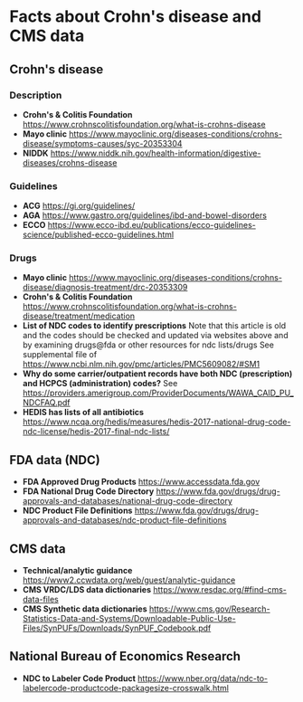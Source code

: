 # Facts about Crohn's disease and CMS data

## Crohn's disease

### Description
- **Crohn's & Colitis Foundation** https://www.crohnscolitisfoundation.org/what-is-crohns-disease   
- **Mayo clinic** https://www.mayoclinic.org/diseases-conditions/crohns-disease/symptoms-causes/syc-20353304 
- **NIDDK** https://www.niddk.nih.gov/health-information/digestive-diseases/crohns-disease

### Guidelines
- **ACG** https://gi.org/guidelines/ 
- **AGA** https://www.gastro.org/guidelines/ibd-and-bowel-disorders
- **ECCO** https://www.ecco-ibd.eu/publications/ecco-guidelines-science/published-ecco-guidelines.html

### Drugs
- **Mayo clinic** https://www.mayoclinic.org/diseases-conditions/crohns-disease/diagnosis-treatment/drc-20353309   
- **Crohn's & Colitis Foundation** https://www.crohnscolitisfoundation.org/what-is-crohns-disease/treatment/medication    
- **List of NDC codes to identify prescriptions** Note that this article is old and the codes should be checked and updated via websites above and by examining drugs@fda or other resources for ndc lists/drugs
    See supplemental file of https://www.ncbi.nlm.nih.gov/pmc/articles/PMC5609082/#SM1
- **Why do some carrier/outpatient records have both NDC (prescription) and HCPCS (administration) codes?** See https://providers.amerigroup.com/ProviderDocuments/WAWA_CAID_PU_NDCFAQ.pdf
- **HEDIS has lists of all antibiotics** https://www.ncqa.org/hedis/measures/hedis-2017-national-drug-code-ndc-license/hedis-2017-final-ndc-lists/

## FDA data (NDC)
- **FDA Approved Drug Products** https://www.accessdata.fda.gov
- **FDA National Drug Code Directory**  https://www.fda.gov/drugs/drug-approvals-and-databases/national-drug-code-directory
- **NDC Product File Definitions** https://www.fda.gov/drugs/drug-approvals-and-databases/ndc-product-file-definitions
    
## CMS data
- **Technical/analytic guidance** https://www2.ccwdata.org/web/guest/analytic-guidance   
- **CMS VRDC/LDS data dictionaries** https://www.resdac.org/#find-cms-data-files
- **CMS Synthetic data dictionaries** https://www.cms.gov/Research-Statistics-Data-and-Systems/Downloadable-Public-Use-Files/SynPUFs/Downloads/SynPUF_Codebook.pdf

## National Bureau of Economics Research
- **NDC to Labeler Code Product** https://www.nber.org/data/ndc-to-labelercode-productcode-packagesize-crosswalk.html



